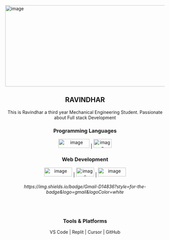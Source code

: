 <img width="1024" height="256" alt="image" src="https://github.com/user-attachments/assets/c2ee66f2-4515-4ca5-bc01-96d8ea0f945f" />

<center><h2>RAVINDHAR</h2>

This is Ravindhar a third year Mechanical Engineering Student. Passionate about Full stack Development

<h3>Programming Languages</h3>
 <img width="98" height="28" alt="image" src="https://github.com/user-attachments/assets/b5c7066e-3fdd-4f33-a2f9-4b255e6000ca" />
|  <img width="57" height="28" alt="image" src="https://github.com/user-attachments/assets/148f6535-4f62-4b17-91a6-4cced302ac1e" />

<br>
<h3>Web Development</h3>
<img width="88" height="28" alt="image" src="https://github.com/user-attachments/assets/99ccf4ac-096b-4617-9716-dd455b42703b" />
 | <img width="57" height="28" alt="image" src="https://github.com/user-attachments/assets/39ad5c4a-2078-42ff-ab17-9cf86ffd9a3f" />
 | <img width="88" height="28" alt="image" src="https://github.com/user-attachments/assets/58e5abd5-e272-4bb8-ad02-025dabed725f" />
<h6>https://img.shields.io/badge/Gmail-D14836?style=for-the-badge&logo=gmail&logoColor=white</h6>
<br> 
<h3>Tools & Platforms</h3>
VS Code | Replit | Cursor | GitHub
</center>


<!--
**Ravindhar2005/Ravindhar2005** is a ✨ _special_ ✨ repository because its `README.md` (this file) appears on your GitHub profile.

Here are some ideas to get you started:

-  I’m currently working on ...
-  I’m currently learning ...
-  I’m looking to collaborate on ...
-  I’m looking for help with ...
-  Ask me about ...
-  How to reach me: ...
-  Pronouns: ...
-  Fun fact: ...
-->
